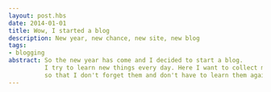 ```yaml
---
layout: post.hbs
date: 2014-01-01
title: Wow, I started a blog
description: New year, new chance, new site, new blog
tags:
- blogging
abstract: So the new year has come and I decided to start a blog.
          I try to learn new things every day. Here I want to collect my thoughts and document what I have learned so far,
          so that I don't forget them and don't have to learn them again later.
---
```

